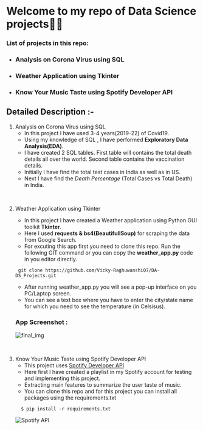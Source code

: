 # Welcome to my repo of Data Science projects👨‍🎓

### List of projects in this repo:
  - ### **Analysis on Corona Virus using SQL**

  - ### **Weather Application using Tkinter**
  
  - ### **Know Your Music Taste using Spotify Developer API**


## Detailed Description :-

  1. Analysis on Corona Virus using SQL
      - In this project I have used 3-4 years(2019-22) of Covid19.
      - Using my knowledge of SQL , I have performed **Exploratory Data Analysis(EDA)**.
      - I have created 2 SQL tables. First table will contains the total death details all over the world. Second table contains the vaccination details.
      - Initially I have find the total test cases in India as well as in US.
      - Next I have find the _Death Percentage_ (Total Cases vs Total Death) in India.
      
&nbsp;

  2. Weather Application using Tkinter
      - In this project I have created a Weather application using Python GUI toolkit **Tkinter**.
      - Here I used **requests & bs4(BeautifullSoup)** for scraping the data from Google Search.
      - For excuting this app first you need to clone this repo. Run the following GIT command or you can copy the **weather_app.py** code in you editor directly.
      ```
       git clone https://github.com/Vicky-Raghuwanshi07/DA-DS_Projects.git
      ```
      - After running weather_app.py you will see a pop-up interface on you PC/Laptop screen.
      - You can see a text box where you have to enter the city/state name for which you need to see the temperature (in Celsisus).

      ### App Screenshot : 
      ![final_img](https://user-images.githubusercontent.com/74697810/183638669-32b9fb22-73aa-409d-8674-154ea0b60288.png)

&nbsp;

  3. Know Your Music Taste using Spotify Developer API
      - This project uses [Spotify Developer API](https://developer.spotify.com/) 
      - Here first I have created a playlist in my Spotify account for testing and implementing this project.
      - Extracting main features to summarize the user taste of music.
      - You can clone this repo and for this project you can install all packages using the requirements.txt
      ```
        $ pip install -r requirements.txt
      ```
      ![Spotify API](https://miro.medium.com/v2/resize:fit:1400/1*uioxD3lroyjNCAap_him1g.png)
